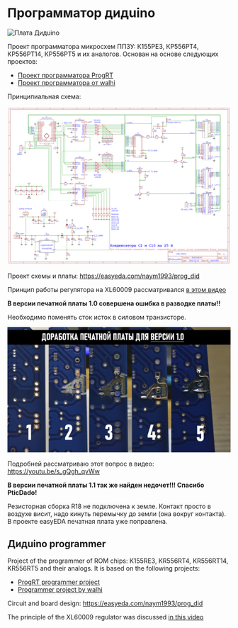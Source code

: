 # Программатор дидuino

![Плата Дидuino](/img/board.png "Дидuino")

Проект программатора микросхем ППЗУ: К155РЕ3, КР556РТ4, КР556РТ14, КР556РТ5 и их аналогов. Основан на основе следующих проектов:
* [Проект программатора ProgRT](https://zx-pk.ru/threads/15617-programmator-ppzu-155re3-556rt4-i-drugikh.html "Ссыдка на форум ZX-PK")
* [Проект программатора от walhi](https://github.com/walhi/arduino_eprom27_programmer "Ссыдка на github")

Принципиальная схема:

![Принципиальная схема](/img/scheme.png "Принципиальная схема")

Проект схемы и платы: <https://easyeda.com/naym1993/prog_did>

Принцип работы регулятора на XL60009 рассматривался [в этом видео](https://youtu.be/bcgiW_VbnP0 "Ссыдка на youtube")

**В версии печатной платы 1.0 совершена ошибка в разводке платы!!** 

Необходимо поменять сток исток в силовом транзисторе.

![Доработка платы версии 1.0](/img/fix_for_1.0.jpg "Доработка")

Подробней рассматриваю этот вопрос в видео: <https://youtu.be/s_gQgh_qvWw>

**В версии печатной платы 1.1 так же найден недочет!!! Спасибо PticDado!** 

Резисторная сборка R18 не подключена к земле. Контакт просто в воздухе висит, надо кинуть перемычку до земли (она вокруг контакта).
В проекте easyEDA печатная плата уже поправлена. 

## Дидuino programmer

Project of the programmer of ROM chips: K155RE3, KR556RT4, KR556RT14, KR556RT5 and their analogs. It is based on the following projects:
* [ProgRT programmer project](https://zx-pk.ru/threads/15617-programmator-ppzu-155re3-556rt4-i-drugikh.html "Link to ZX-PK forum")
* [Programmer project by walhi](https://github.com/walhi/arduino_eprom27_programmer "Link to github")

Circuit and board design: <https://easyeda.com/naym1993/prog_did>

The principle of the XL60009 regulator was discussed [in this video](https://youtu.be/bcgiW_VbnP0 "Youtube link")